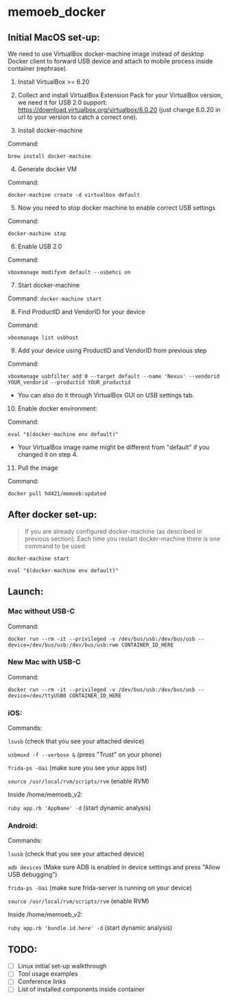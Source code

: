 # memoeb_docker

## Initial MacOS set-up:
We need to use VirtualBox docker-machine image instead of desktop Docker client to forward USB device and attach to mobile process inside container (rephrase).

1. Install VirtualBox >= 6.20

2. Collect and install VirtualBox Extension Pack for your VirtualBox version, we need it for USB 2.0 support: https://download.virtualbox.org/virtualbox/6.0.20 (just change 6.0.20 in url to your version to catch a correct one).

3. Install docker-machine

  Command: 
  
  `brew install docker-machine`

4. Generate docker VM

  Command:
  
  `docker-machine create -d virtualbox default`

5. Now you need to stop docker machine to enable correct USB settings

  Command:
  
  `docker-machine stop`

6. Enable USB 2.0

Command:

`vboxmanage modifyvm default --usbehci on`

7. Start docker-machine

Command: `docker-machine start`

8. Find ProductID and VendorID for your device

Command:

`vboxmanage list usbhost`

9. Add your device using ProductID and VendorID from previous step

Command:

`vboxmanage usbfilter add 0 --target default --name 'Nexus' --vendorid YOUR_vendorid --productid YOUR_productid`

- You can also do it through VirtualBox GUI on USB settings tab.

10. Enable docker environment:

Command:

`eval "$(docker-machine env default)"`

- Your VirtualBox image name might be different from "default" if you changed it on step 4.

11. Pull the image

Command:

`docker pull hd421/memoeb:updated`

## After docker set-up:

> If you are already configured docker-machine (as described in previous section). Each time you restart docker-machine there is one command to be used:

`docker-machine start`

`eval "$(docker-machine env default)"`

## Launch:

### Mac without USB-C
Command:

`docker run --rm -it --privileged -v /dev/bus/usb:/dev/bus/usb --device=/dev/bus/usb:/dev/bus/usb:rwm CONTAINER_ID_HERE`

### New Mac with USB-C

Command: 

`docker run --rm -it --privileged -v /dev/bus/usb:/dev/bus/usb --device=/dev/ttyUSB0 CONTAINER_ID_HERE`

### iOS:

Commands:

`lsusb` (check that you see your attached device)

`usbmuxd -f --verbose &` (press "Trust" on your phone)

`frida-ps -Uai` (make sure you see your apps list)

`source /usr/local/rvm/scripts/rvm` (enable RVM)

Inside /home/memoeb_v2:

`ruby app.rb 'AppName' -d` (start dynamic analysis)

### Android:

Commands:

`lsusb` (check that you see your attached device)

`adb devices` (Make sure ADB is enabled in device settings and press "Allow USB debugging")

`frida-ps -Uai` (make sure frida-server is running on your device)

`source /usr/local/rvm/scripts/rvm` (enable RVM)

Inside /home/memoeb_v2:

`ruby app.rb 'bundle.id.here' -d` (start dynamic analysis)

## TODO:

- [ ] Linux initial set-up walkthrough
- [ ] Tool usage examples
- [ ] Conference links
- [ ] List of installed components inside container
